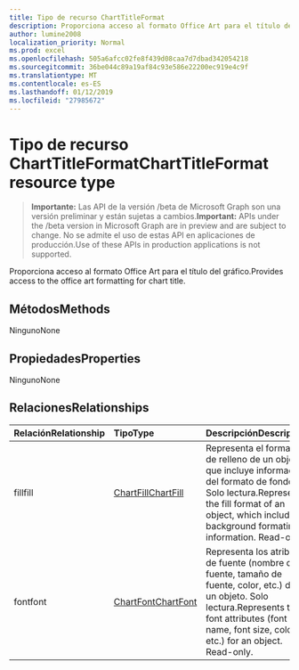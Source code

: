 ```yaml
---
title: Tipo de recurso ChartTitleFormat
description: Proporciona acceso al formato Office Art para el título del gráfico.
author: lumine2008
localization_priority: Normal
ms.prod: excel
ms.openlocfilehash: 505a6afcc02fe8f439d08caa7d7dbad342054218
ms.sourcegitcommit: 36be044c89a19af84c93e586e22200ec919e4c9f
ms.translationtype: MT
ms.contentlocale: es-ES
ms.lasthandoff: 01/12/2019
ms.locfileid: "27985672"
---
```

# <a name="charttitleformat-resource-type"></a><span data-ttu-id="bee62-103">Tipo de recurso ChartTitleFormat</span><span class="sxs-lookup"><span data-stu-id="bee62-103">ChartTitleFormat resource type</span></span>

> <span data-ttu-id="bee62-104">**Importante:** Las API de la versión /beta de Microsoft Graph son una versión preliminar y están sujetas a cambios.</span><span class="sxs-lookup"><span data-stu-id="bee62-104">**Important:** APIs under the /beta version in Microsoft Graph are in preview and are subject to change.</span></span> <span data-ttu-id="bee62-105">No se admite el uso de estas API en aplicaciones de producción.</span><span class="sxs-lookup"><span data-stu-id="bee62-105">Use of these APIs in production applications is not supported.</span></span>

<span data-ttu-id="bee62-106">Proporciona acceso al formato Office Art para el título del gráfico.</span><span class="sxs-lookup"><span data-stu-id="bee62-106">Provides access to the office art formatting for chart title.</span></span>


## <a name="methods"></a><span data-ttu-id="bee62-107">Métodos</span><span class="sxs-lookup"><span data-stu-id="bee62-107">Methods</span></span>
<span data-ttu-id="bee62-108">Ninguno</span><span class="sxs-lookup"><span data-stu-id="bee62-108">None</span></span>

## <a name="properties"></a><span data-ttu-id="bee62-109">Propiedades</span><span class="sxs-lookup"><span data-stu-id="bee62-109">Properties</span></span>
<span data-ttu-id="bee62-110">Ninguno</span><span class="sxs-lookup"><span data-stu-id="bee62-110">None</span></span>

## <a name="relationships"></a><span data-ttu-id="bee62-111">Relaciones</span><span class="sxs-lookup"><span data-stu-id="bee62-111">Relationships</span></span>
| <span data-ttu-id="bee62-112">Relación</span><span class="sxs-lookup"><span data-stu-id="bee62-112">Relationship</span></span> | <span data-ttu-id="bee62-113">Tipo</span><span class="sxs-lookup"><span data-stu-id="bee62-113">Type</span></span>   |<span data-ttu-id="bee62-114">Descripción</span><span class="sxs-lookup"><span data-stu-id="bee62-114">Description</span></span>|
|:---------------|:--------|:----------|
|<span data-ttu-id="bee62-115">fill</span><span class="sxs-lookup"><span data-stu-id="bee62-115">fill</span></span>|[<span data-ttu-id="bee62-116">ChartFill</span><span class="sxs-lookup"><span data-stu-id="bee62-116">ChartFill</span></span>](chartfill.md)|<span data-ttu-id="bee62-p102">Representa el formato de relleno de un objeto, que incluye información del formato de fondo. Solo lectura.</span><span class="sxs-lookup"><span data-stu-id="bee62-p102">Represents the fill format of an object, which includes background formating information. Read-only.</span></span>|
|<span data-ttu-id="bee62-119">font</span><span class="sxs-lookup"><span data-stu-id="bee62-119">font</span></span>|[<span data-ttu-id="bee62-120">ChartFont</span><span class="sxs-lookup"><span data-stu-id="bee62-120">ChartFont</span></span>](chartfont.md)|<span data-ttu-id="bee62-p103">Representa los atributos de fuente (nombre de fuente, tamaño de fuente, color, etc.) de un objeto. Solo lectura.</span><span class="sxs-lookup"><span data-stu-id="bee62-p103">Represents the font attributes (font name, font size, color, etc.) for an object. Read-only.</span></span>|

<!-- uuid: 8fcb5dbc-d5aa-4681-8e31-b001d5168d79
2015-10-25 14:57:30 UTC -->
<!-- {
  "type": "#page.annotation",
  "description": "ChartTitleFormat resource",
  "keywords": "",
  "section": "documentation",
  "tocPath": ""
}-->
